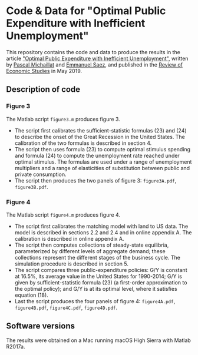 # Code & Data for "Optimal Public Expenditure with Inefficient Unemployment"

This repository contains the code and data to produce the results in the article ["Optimal Public Expenditure with Inefficient Unemployment"](https://www.pascalmichaillat.org/6.html), written by [Pascal Michaillat](https://www.pascalmichaillat.org) and [Emmanuel Saez](https://eml.berkeley.edu/~saez/), and published in the [Review of Economic Studies](https://doi.org/10.1093/restud/rdy030) in May 2019. 

## Description of code

### Figure 3

The Matlab script `figure3.m` produces figure 3.

* The script first calibrates the sufficient-statistic formulas (23) and (24) to describe
the onset of the Great Recession in the United States. The calibration of the two formulas is described in section 4.
* The script then uses formula (23) to compute optimal stimulus spending and formula (24) to compute the unemployment rate reached under optimal stimulus. The formulas are used under a range of unemployment multipliers and a range of elasticities of substitution between public and private consumption.
* The script then produces the two panels of figure 3: `figure3A.pdf`, `figure3B.pdf`.

### Figure 4

The Matlab script `figure4.m` produces figure 4.

* The script first calibrates the matching model with land to US data. The model is
described in sections 2.2 and 2.4 and in online appendix A. The calibration is described in online appendix A.
* The script then computes collections of steady-state equilibria, parameterized by
different levels of aggregate demand; these collections represent the different stages of
the business cycle. The simulation procedure is described in section 5.
* The script compares three public-expenditure policies: G/Y is constant at 16.5%, its average value in the United States for 1990-2014; G/Y is given by sufficient-statistic formula (23) (a first-order approximation to the optimal policy); and G/Y is at its optimal level, where it satisfies equation (18).
* Last the script produces the four panels of figure 4: `figure4A.pdf`, `figure4B.pdf`, `figure4C.pdf`, `figure4D.pdf`.

## Software versions

The results were obtained on a Mac running macOS High Sierra with Matlab R2017a.
